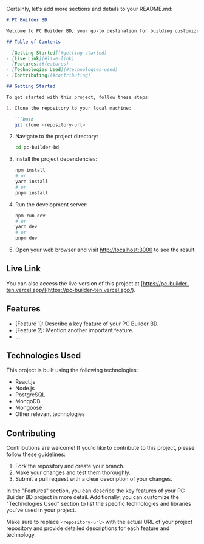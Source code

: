 Certainly, let's add more sections and details to your README.md:

```markdown
# PC Builder BD

Welcome to PC Builder BD, your go-to destination for building customized PCs.

## Table of Contents

- [Getting Started](#getting-started)
- [Live Link](#live-link)
- [Features](#features)
- [Technologies Used](#technologies-used)
- [Contributing](#contributing)

## Getting Started

To get started with this project, follow these steps:

1. Clone the repository to your local machine:

   ```bash
   git clone <repository-url>
   ```

2. Navigate to the project directory:

   ```bash
   cd pc-builder-bd
   ```

3. Install the project dependencies:

   ```bash
   npm install
   # or
   yarn install
   # or
   pnpm install
   ```

4. Run the development server:

   ```bash
   npm run dev
   # or
   yarn dev
   # or
   pnpm dev
   ```

5. Open your web browser and visit [http://localhost:3000](http://localhost:3000) to see the result.

## Live Link

You can also access the live version of this project at [https://pc-builder-ten.vercel.app/](https://pc-builder-ten.vercel.app/).

## Features

- [Feature 1]: Describe a key feature of your PC Builder BD.
- [Feature 2]: Mention another important feature.
- ...

## Technologies Used

This project is built using the following technologies:

- React.js
- Node.js
- PostgreSQL
- MongoDB
- Mongoose
- Other relevant technologies

## Contributing

Contributions are welcome! If you'd like to contribute to this project, please follow these guidelines:

1. Fork the repository and create your branch.
2. Make your changes and test them thoroughly.
3. Submit a pull request with a clear description of your changes.


In the "Features" section, you can describe the key features of your PC Builder BD project in more detail. Additionally, you can customize the "Technologies Used" section to list the specific technologies and libraries you've used in your project.

Make sure to replace `<repository-url>` with the actual URL of your project repository and provide detailed descriptions for each feature and technology.
